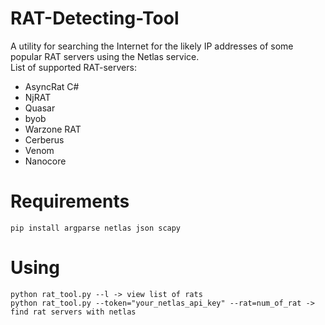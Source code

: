 # RAT-Detecting-Tool

A utility for searching the Internet for the likely IP addresses of some popular RAT servers using the Netlas service.<br/>
List of supported RAT-servers:
- AsyncRat C#
- NjRAT
- Quasar
- byob
- Warzone RAT
- Cerberus
- Venom
- Nanocore

# Requirements
```
pip install argparse netlas json scapy
```

# Using
```
python rat_tool.py --l -> view list of rats
python rat_tool.py --token="your_netlas_api_key" --rat=num_of_rat -> find rat servers with netlas
```
